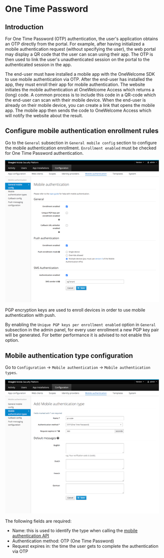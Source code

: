 # One Time Password

## Introduction

For One Time Password (OTP) authentication, the user's application obtains an OTP directly from the portal. For example, after having initialized a mobile
authentication request (without specifying the user), the web portal may display a QR code that the user can scan using their app. The OTP is then used to link
the user's unauthenticated session on the portal to the authenticated session in the app.

The end-user must have installed a mobile app with the OneWelcome SDK to use mobile authentication via OTP. After the end-user has installed the app, they must
enroll their app for mobile authentication. The website initiates the mobile authentication at OneWelcome Access which returns a (long) code. A common process is
to include this code in a QR-code which the end-user can scan with their mobile device. When the end-user is already on their mobile device, you can create a
link that opens the mobile app. The mobile app then sends the code to OneWelcome Access which will notify the website about the result.

## Configure mobile authentication enrollment rules

Go to the `General` subsection in `General mobile config` section to configure the mobile authentication enrollment. `Enrollment enabled` must be checked for
One Time Password authentication.

![General mobile config](img/general-mobile-config.png)

PGP encryption keys are used to enroll devices in order to use mobile authentication with push.

By enabling the `Unique PGP keys per enrollment enabled` option in `General` subsection in the admin panel, for every user enrollment a new PGP key pair will be
generated. For better performance it is advised to not enable this option.

## Mobile authentication type configuration

Go to `Configuration` &rightarrow; `Mobile authentication` &rightarrow; `Mobile authentication types`.

![OTP type configuration](img/configure-otp.png)

The following fields are required:

* Name: this is used to identify the type when calling the [mobile authentication API](../../../api-reference/mobile-authentication/index.md)
* Authentication method: OTP (One Time Password)
* Request expires in: the time the user gets to complete the authentication via OTP
